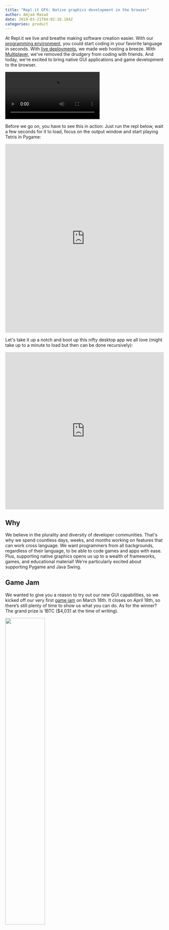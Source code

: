 ```yaml
---
title: "Repl.it GFX: Native graphics development in the browser"
author: Amjad Masad
date: 2019-03-21T04:02:18.184Z
categories: product
---
```


At Repl.it we live and breathe making software creation easier. With our
[programming environment](platform), you could start coding in your favorite language in
seconds. With [live deployments](deploy), we made web hosting a breeze. With [Multiplayer](multi),
we've removed the drudgery from coding with friends. And today, we're excited to
bring native GUI applications and game development to the browser.

<video controls webkit-playsinline="true" playsinline="" src="https://repl.it/public/images/blog/gfx.mp4"></video>

Before we go on, you have to see this in action: Just run the repl below, wait a few
seconds for it to load, focus on the output window and start playing Tetris in
Pygame:

<iframe height="600px" width="100%" src="https://repl.it/@demcrepl/Tetris-in-Pygame?lite=true" scrolling="no" frameborder="no" allowtransparency="true" allowfullscreen="true" sandbox="allow-forms allow-pointer-lock allow-popups allow-same-origin allow-scripts allow-modals"></iframe>

Let's take it up a notch and boot up this nifty desktop app we all love (might
take up to a minute to load but then can be done recursively):

<iframe height="500px" width="100%" src="https://repl.it/@amasad/chrome?lite=true&outputonly=1" scrolling="no" frameborder="no" allowtransparency="true" allowfullscreen="true" sandbox="allow-forms allow-pointer-lock allow-popups allow-same-origin allow-scripts allow-modals"></iframe>

## Why

We believe in the plurality and diversity of developer communities. That's why
we spend countless days, weeks, and months working on features that can work
cross language. We want programmers from all backgrounds, regardless of their
language, to be able to code games and apps with ease. Plus, supporting native
graphics opens us up to a wealth of frameworks, games, and educational material!
We're particularly excited about supporting Pygame and Java Swing.

## Game Jam

We wanted to give you a reason to try out our new GUI capabilities, so we kicked
off our very first [game jam](/jam) on March 18th. It closes on April 18th, so there’s
still plenty of time to show us what you can do. As for the winner? The grand
prize is 1BTC ($4,031 at the time of writing).

<img width="50%" src="https://repl.it/public/images/jam/bling-robot.png"/>

## Technology

We like to release early and often. So while this works, and we're proud of what
 we've done, there's still a long way to go. Right now, we're piping the X
 Window system through VNC through WebSockets to your browser, which is not the
 most efficient way to do this — we have a lot of ideas on how we could improve
 it.

To stay true to our [adaptive IDE](/platform) principle — the IDE
should "do the right thing" when you need it — we use [LD_PRELOAD](stderr) to figure out
when an application is trying to open a window and then we start X in the
background and reveal the screen in the environment. This has the effect of
delighting our users:

<blockquote class="twitter-tweet tw-align-center" data-lang="en"><p lang="en" dir="ltr">Awesome! Plotting on <a href="https://t.co/DcPy3gZFUO">https://t.co/DcPy3gZFUO</a> using GR and <a href="https://twitter.com/hashtag/JuliaLang?src=hash&amp;ref_src=twsrc%5Etfw">#JuliaLang</a>. <a href="https://t.co/K4GPBjOZgR">pic.twitter.com/K4GPBjOZgR</a></p>&mdash; Josef Heinen (@josef_heinen) <a href="https://twitter.com/josef_heinen/status/1104288994110644224?ref_src=twsrc%5Etfw">March 9, 2019</a></blockquote>
<script async src="https://platform.twitter.com/widgets.js" charset="utf-8"></script>


Finally, depending on how far you are from our data center (US-central) you
might feel a delay, which we're also
working on making better by replicating our data center (watch out [Google
Stadia](https://store.google.com/magazine/stadia)).

Please leave us [feedback](https://repl.it/feedback) so we can improve. Or come [work with
us](/jobs) so we can make it better together.


## Get started

Early reception has been tremendous, and replers have been building amazing
things. Take a look at some of the submissions in our [game jam](/talk/challenge) or
give it a spin yourself:

- [Start with Pygame](/languages/pygame)
- [Start with LOVE2D](/languages/love2d)
- [Start with Java Swing](/languages/java_swing)
- [Start with Python Tkinter](/languages/tkinter)
- [Start with Pyxel](/languages/pyxel)

We're supporting these frameworks out of the box, but very soon, we'll roll this
out to all of our languages. If you're impatient, then you can use our base
image to Install (pkg-install) and run your framework.


Happy game development!
